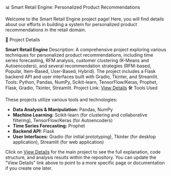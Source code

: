 📊 Smart Retail Engine: Personalized Product Recommendations

Welcome to the Smart Retail Engine project page! Here, you will find details about our efforts in building a system for personalized product recommendations in the retail domain.

🚀 Project Details

**Smart Retail Engine**
Description: A comprehensive project exploring various techniques for personalized product recommendations, including time series forecasting, RFM analysis, customer clustering (K-Means and Autoencoders), and several recommendation strategies (RFM-based, Popular, Item-Based, User-Based, Hybrid). The project includes a Flask backend API and user interfaces built with Gradio, Tkinter, and Streamlit.
Tools: Python, Pandas, NumPy, Scikit-learn, TensorFlow/Keras, Prophet, Flask, Gradio, Tkinter, Streamlit.
Project Link: [View Details](https://github.com/your-username/smart_retail_engine)  🛠 Tools Used

These projects utilize various tools and technologies:

* **Data Analysis & Manipulation:** Pandas, NumPy
* **Machine Learning:** Scikit-learn (for clustering and collaborative filtering), TensorFlow/Keras (for Autoencoders)
* **Time Series Forecasting:** Prophet
* **Backend API:** Flask
* **User Interfaces:** Gradio (for initial prototyping), Tkinter (for desktop application), Streamlit (for web application)

Click on [View Details](https://github.com/hanif-dev/) for the main project to see the full explanation, code structure, and analysis results within the repository. You can update the "View Details" link above to point to a more specific page or documentation if you create one later.
